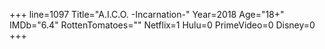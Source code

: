 +++
line=1097
Title="A.I.C.O. -Incarnation-"
Year=2018
Age="18+"
IMDb="6.4"
RottenTomatoes=""
Netflix=1
Hulu=0
PrimeVideo=0
Disney=0
+++

